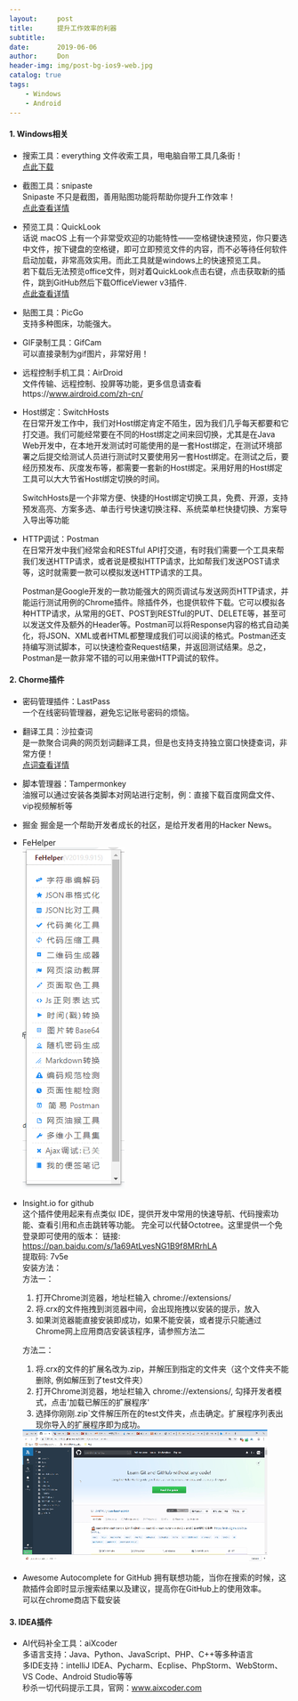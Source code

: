 ```yaml
---
layout:     post
title:      提升工作效率的利器
subtitle:   
date:       2019-06-06
author:     Don
header-img: img/post-bg-ios9-web.jpg
catalog: true
tags:
    - Windows
    - Android
---
```


#### 1. Windows相关  

- 搜索工具：everything
	文件收索工具，甩电脑自带工具几条街！  
	[点此下载](https://everything.en.softonic.com)

- 截图工具：snipaste  
	Snipaste 不只是截图，善用贴图功能将帮助你提升工作效率！  
	[点此查看详情](https://www.snipaste.com)

- 预览工具：QuickLook  
	话说 macOS 上有一个非常受欢迎的功能特性——空格键快速预览，你只要选中文件，按下键盘的空格键，即可立即预览文件的内容，而不必等待任何软件启动加载，非常高效实用。而此工具就是windows上的快速预览工具。  
	若下载后无法预览office文件，则对着QuickLook点击右键，点击获取新的插件，跳到GitHub然后下载OfficeViewer v3插件.  
	[点此查看详情](https://pooi.moe/QuickLook/)

- 贴图工具：PicGo  
	支持多种图床，功能强大。 

- GIF录制工具：GifCam  
	可以直接录制为gif图片，非常好用！
	
- 远程控制手机工具：AirDroid  
	文件传输、远程控制、投屏等功能，更多信息请查看https://www.airdroid.com/zh-cn/

- Host绑定：SwitchHosts    
	在日常开发工作中，我们对Host绑定肯定不陌生，因为我们几乎每天都要和它打交道。我们可能经常要在不同的Host绑定之间来回切换，尤其是在Java Web开发中，在本地开发测试时可能使用的是一套Host绑定，在测试环境部署之后提交给测试人员进行测试时又要使用另一套Host绑定。在测试之后，要经历预发布、灰度发布等，都需要一套新的Host绑定。采用好用的Host绑定工具可以大大节省Host绑定切换的时间。

	SwitchHosts是一个非常方便、快捷的Host绑定切换工具，免费、开源，支持预发高亮、方案多选、单击行号快速切换注释、系统菜单栏快捷切换、方案导入导出等功能

- HTTP调试：Postman    
	在日常开发中我们经常会和RESTful API打交道，有时我们需要一个工具来帮我们发送HTTP请求，或者说是模拟HTTP请求，比如帮我们发送POST请求等，这时就需要一款可以模拟发送HTTP请求的工具。

	Postman是Google开发的一款功能强大的网页调试与发送网页HTTP请求，并能运行测试用例的Chrome插件。除插件外，也提供软件下载。它可以模拟各种HTTP请求，从常用的GET、POST到RESTful的PUT、DELETE等，甚至可以发送文件及额外的Header等。Postman可以将Response内容的格式自动美化，将JSON、XML或者HTML都整理成我们可以阅读的格式。Postman还支持编写测试脚本，可以快速检查Request结果，并返回测试结果。总之，Postman是一款非常不错的可以用来做HTTP调试的软件。

#### 2. Chorme插件

- 密码管理插件：LastPass  
	一个在线密码管理器，避免忘记账号密码的烦恼。

- 翻译工具：沙拉查词  
	是一款聚合词典的网页划词翻译工具，但是也支持支持独立窗口快捷查词，非常方便！  
	[点词查看详情](https://github.com/crimx/ext-saladict/wiki)

- 脚本管理器：Tampermonkey  
	油猴可以通过安装各类脚本对网站进行定制，例：直接下载百度网盘文件、vip视频解析等

- 掘金
	掘金是一个帮助开发者成长的社区，是给开发者用的Hacker News。
- FeHelper  
	<img src="/img/article/fehelper.png"/>

- Insight.io for github  
	这个插件使用起来有点类似 IDE，提供开发中常用的快速导航、代码搜索功能、查看引用和点击跳转等功能。
	完全可以代替Octotree。这里提供一个免登录即可使用的版本：
	链接: <https://pan.baidu.com/s/1a69AtLvesNG1B9f8MRrhLA>   
	提取码: 7v5e   
	安装方法：  
	方法一：  
	1. 打开Chrome浏览器，地址栏输入 chrome://extensions/
	2. 将.crx的文件拖拽到浏览器中间，会出现拖拽以安装的提示，放入
	3. 如果浏览器能直接安装即成功，如果不能安装，或者提示只能通过Chrome网上应用商店安装该程序，请参照方法二   

	方法二：  
	1. 将.crx的文件的扩展名改为.zip，并解压到指定的文件夹（这个文件夹不能删除, 例如解压到了test文件夹）  
	2. 打开Chrome浏览器，地址栏输入 chrome://extensions/, 勾择开发者模式，点击'加载已解压的扩展程序'  
	3. 选择你刚刚.zip`文件解压所在的test文件夹，点击确定。扩展程序列表出现你导入的扩展程序即为成功。  
	<img src="/img/article/insightio.gif"/>

- Awesome Autocomplete for GitHub
	拥有联想功能，当你在搜索的时候，这款插件会即时显示搜索结果以及建议，提高你在GitHub上的使用效率。  
	可以在chrome商店下载安装

#### 3. IDEA插件

- AI代码补全工具：aiXcoder  
多语言支持：Java、Python、JavaScript、PHP、C++等多种语言  
多IDE支持：intelliJ IDEA、Pycharm、Ecplise、PhpStorm、WebStorm、VS Code、Android Studio等等  
秒杀一切代码提示工具，官网：www.aixcoder.com  
